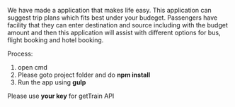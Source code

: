 We have made a application that makes life easy. 
This application can suggest trip plans which fits best under your budeget. 
Passengers have facility that they can enter destination and source including with the 
budget amount and then this application will assist with different options 
for bus, flight booking and hotel booking.


Process:
1. open cmd
2. Please goto project folder and do <b>npm install</b>
3. Run the app using <b>gulp</b>


Please use <b>your key</b> for getTrain API
